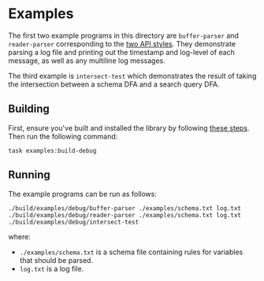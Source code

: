 # Examples

The first two example programs in this directory are `buffer-parser` and
`reader-parser` corresponding to the [two API styles][1]. They demonstrate
parsing a log file and printing out the timestamp and log-level of each message,
as well as any multiline log messages.

The third example is `intersect-test` which demonstrates the result of taking
the intersection between a schema DFA and a search query DFA.

## Building

First, ensure you've built and installed the library by following
[these steps][2]. Then run the following command:

```shell
task examples:build-debug
```

## Running

The example programs can be run as follows:

```shell
./build/examples/debug/buffer-parser ./examples/schema.txt log.txt
./build/examples/debug/reader-parser ./examples/schema.txt log.txt
./build/examples/debug/intersect-test
```

where:
* `./examples/schema.txt` is a schema file containing rules for variables that 
  should be parsed.
* `log.txt` is a log file.

[1]: ../docs/design-objectives.md#api-styles
[2]: ../README.md#building-and-installing
